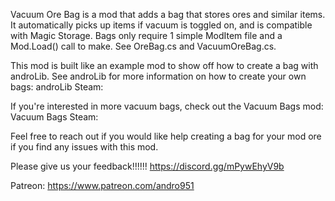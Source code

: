 ﻿Vacuum Ore Bag is a mod that adds a bag that stores ores and similar items.
It automatically picks up items if vacuum is toggled on, and is compatible with Magic Storage.
Bags only require 1 simple ModItem file and a Mod.Load() call to make.  See OreBag.cs and VacuumOreBag.cs.

This mod is built like an example mod to show off how to create a bag with androLib.
See androLib for more information on how to create your own bags:
	androLib Steam: 

If you're interested in more vacuum bags, check out the Vacuum Bags mod:
	Vacuum Bags Steam: 

Feel free to reach out if you would like help creating a bag for your mod ore if you find any issues with this mod.

Please give us your feedback!!!!!!
https://discord.gg/mPywEhyV9b

Patreon:
https://www.patreon.com/andro951